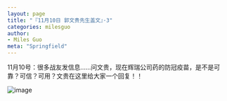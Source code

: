 ```yaml
---
layout: page
title: "『11月10日 郭文贵先生盖文』·3"
categories: milesguo
author:
- Miles Guo
meta: "Springfield"
---
```


11月10号：很多战友发信息……问文贵，现在辉瑞公司药的防冠疫苗，是不是可靠？可信？可用？文贵在这里给大家一个回复！！

![image](../../../../image/milesguo/2020_11_10_Miles_Guo_Getter_3_1.png)
